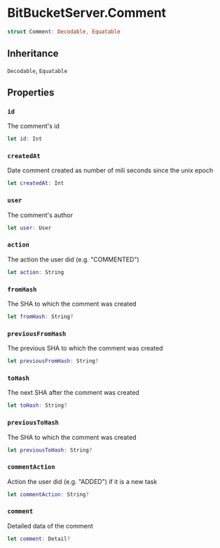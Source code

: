# BitBucketServer.Comment

``` swift
struct Comment:​ Decodable, Equatable
```

## Inheritance

`Decodable`, `Equatable`

## Properties

### `id`

The comment's id

``` swift
let id:​ Int
```

### `createdAt`

Date comment created as number of mili seconds since the unix epoch

``` swift
let createdAt:​ Int
```

### `user`

The comment's author

``` swift
let user:​ User
```

### `action`

The action the user did (e.g. "COMMENTED")

``` swift
let action:​ String
```

### `fromHash`

The SHA to which the comment was created

``` swift
let fromHash:​ String?
```

### `previousFromHash`

The previous SHA to which the comment was created

``` swift
let previousFromHash:​ String?
```

### `toHash`

The next SHA after the comment was created

``` swift
let toHash:​ String?
```

### `previousToHash`

The SHA to which the comment was created

``` swift
let previousToHash:​ String?
```

### `commentAction`

Action the user did (e.g. "ADDED") if it is a new task

``` swift
let commentAction:​ String?
```

### `comment`

Detailed data of the comment

``` swift
let comment:​ Detail?
```

